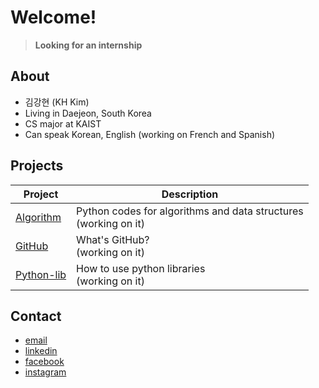 # Welcome!
> **Looking for an internship**

## About

- 김강현 (KH Kim)
- Living in Daejeon, South Korea
- CS major at KAIST
- Can speak Korean, English (working on French and Spanish)

## Projects

| Project | Description |
| ------- | ----------- |
| [Algorithm](https://github.com/KAIST19/algorithm.git) | Python codes for algorithms and data structures<br>(working on it)|
| [GitHub](https://github.com/KAIST19/GitHub.git) | What's GitHub?<br>(working on it)|
| [Python-lib](https://github.com/KAIST19/python-lib.git) | How to use python libraries <br>(working on it)|
## Contact

- [email](mailto:kaist19@kaist.ac.kr)
- [linkedin](https://www.linkedin.com/in/강현-김-29ba44192/)
- [facebook](https://www.facebook.com/deanjackson2468/)
- [instagram](https://www.instagram.com/__kkh__/)